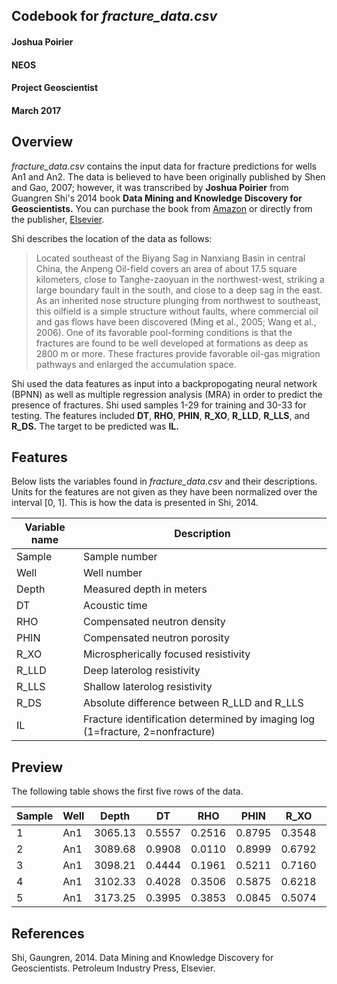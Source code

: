 ## Codebook for *fracture_data.csv*  

#### Joshua Poirier
#### NEOS
#### Project Geoscientist
#### March 2017

## Overview  

*fracture_data.csv* contains the input data for fracture predictions for wells
An1 and An2. The data is believed to have been originally published by Shen and
Gao, 2007; however, it was transcribed by **Joshua Poirier** from Guangren Shi's
2014 book **Data Mining and Knowledge Discovery for Geoscientists.** You can
purchase the book from [Amazon](https://www.amazon.com/Data-Mining-Knowledge-Discovery-Geoscientists/dp/0124104371/ref=sr_1_1?ie=UTF8&qid=1490908644&sr=8-1&keywords=data+mining+and+knowledge+discovery+for+geoscientists+%2B+guangren+shi) or directly from the publisher, [Elsevier](https://www.elsevier.com/books/data-mining-and-knowledge-discovery-for-geoscientists/shi/978-0-12-410437-2).

Shi describes the location of the data as follows:

> Located southeast of the Biyang Sag in Nanxiang Basin in central China, the Anpeng Oil-field covers an area of about 17.5 square kilometers, close to Tanghe-zaoyuan in the northwest-west, striking a large boundary fault in the south, and close to a deep sag in the east. As an inherited nose structure plunging from northwest to southeast, this oilfield is a simple structure without faults, where commercial oil and gas flows have been discovered (Ming et al., 2005; Wang et al., 2006). One of its favorable pool-forming conditions is that the fractures are found to be well developed at formations as deep as 2800 m or more. These fractures provide favorable oil-gas migration pathways and enlarged the accumulation space.

Shi used the data features as input into a backpropogating neural network (BPNN)
as well as multiple regression analysis (MRA) in order to predict the presence
of fractures. Shi used samples 1-29 for training and 30-33 for testing. The
features included **DT**, **RHO**, **PHIN**, **R_XO**, **R_LLD**, **R_LLS**, and
**R_DS.** The target to be predicted was **IL.**

## Features  

Below lists the variables found in *fracture_data.csv* and their descriptions.
Units for the features are not given as they have been normalized over the
interval [0, 1]. This is how the data is presented in Shi, 2014.

| Variable name | Description                                                  |
| ------------- | ------------------------------------------------------------ |
| Sample        | Sample number                                                |
| Well          | Well number                                                  |
| Depth         | Measured depth in meters                                     |
| DT            | Acoustic time                                                |
| RHO           | Compensated neutron density                                  |
| PHIN          | Compensated neutron porosity                                 |
| R_XO          | Microspherically focused resistivity                         |
| R_LLD         | Deep laterolog resistivity                                   |
| R_LLS         | Shallow laterolog resistivity                                |
| R_DS          | Absolute difference between R_LLD and R_LLS                  |
| IL            | Fracture identification determined by imaging log (1=fracture, 2=nonfracture) |

## Preview  

The following table shows the first five rows of the data.  

| Sample | Well | Depth   | DT     | RHO    | PHIN   | R_XO   | R_LLD  | R_LLS  | R_DS   | IL |
| ------ | ---- | ------- | ------ | ------ | ------ | ------ | ------ | ------ | ------ | -- |
| 1      | An1  | 3065.13 | 0.5557 | 0.2516 | 0.8795 | 0.3548 | 0.6857 | 0.6688 | 0.0169 | 1  |
| 2      | An1  | 3089.68 | 0.9908 | 0.0110 | 0.8999 | 0.6792 | 0.5421 | 0.4071 | 0.1350 | 1  |
| 3      | An1  | 3098.21 | 0.4444 | 0.1961 | 0.5211 | 0.7160 | 0.7304 | 0.6879 | 0.0425 | 1  |
| 4      | An1  | 3102.33 | 0.4028 | 0.3506 | 0.5875 | 0.6218 | 0.6127 | 0.5840 | 0.0287 | 1  |
| 5      | An1  | 3173.25 | 0.3995 | 0.3853 | 0.0845 | 0.5074 | 0.8920 | 0.8410 | 0.0510 | 1  |

## References  

Shi, Gaungren, 2014. Data Mining and Knowledge Discovery for Geoscientists.
  Petroleum Industry Press, Elsevier.
